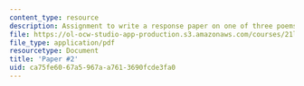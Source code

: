 ```yaml
---
content_type: resource
description: Assignment to write a response paper on one of three poems.
file: https://ol-ocw-studio-app-production.s3.amazonaws.com/courses/21l-004-reading-poetry-spring-2009/ca75fe6067a5967aa7613690fcde3fa0_MIT21l_004s09_assn02_paper2.pdf
file_type: application/pdf
resourcetype: Document
title: 'Paper #2'
uid: ca75fe60-67a5-967a-a761-3690fcde3fa0
---
```

